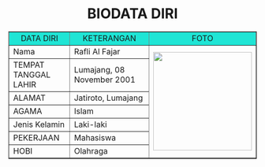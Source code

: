 <!DOCTYPE HTML>
<html>
  <head>
    <title>Biodata Diri</title>
    <link rel="stylesheet" href="style.css">
  </head>
  <body>
    <h1 align="center">BIODATA DIRI</h1>
    <table border="1" cellspacing="0" cellpadding="5" align="center" width="800">
      <tr align="center" bgcolor="#1fe5d5">
        <td width="200">DATA DIRI</td>
        <td width="400">KETERANGAN</td>
        <td width="200">FOTO</td>
      </tr>
      <tr>
        <td>Nama</td>
        <td>Rafli Al Fajar</td>
        <td rowspan="7"><img src="![1](https://github.com/Attem07/Attem07/assets/147891599/810211d7-c029-455d-a1a1-a6bf8f7016f6)" width="200"></td>
      </tr>
      <tr>
        <td>TEMPAT TANGGAL LAHIR</td>
        <td>Lumajang, 08 November 2001</td>
      </tr>
      <tr>
        <td>ALAMAT</td>
        <td>Jatiroto, Lumajang</td>
      </tr>
      <tr>
        <td>AGAMA</td>
        <td>Islam</td>
      </tr>
      <tr>
        <td>Jenis Kelamin</td>
        <td>Laki-laki</td>
      </tr>
      <tr>
        <td>PEKERJAAN</td>
        <td>Mahasiswa</td>
      </tr>
      <tr>
        <td>HOBI</td>
        <td>Olahraga</td>
      </tr>
  </body>
</html>
